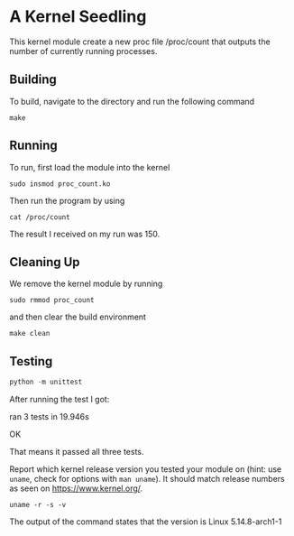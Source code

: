# A Kernel Seedling

This kernel module create a new proc file /proc/count that outputs the number of currently running processes.

## Building

To build, navigate to the directory and run the following command

```shell
make
```

## Running

To run, first load the module into the kernel

```shell
sudo insmod proc_count.ko
```

Then run the program by using

```shell
cat /proc/count
```

The result I received on my run was 150.

## Cleaning Up

We remove the kernel module by running

```shell
sudo rmmod proc_count
```

and then clear the build environment

```shell
make clean
```

## Testing

```python
python -m unittest
```

After running the test I got:

ran 3 tests in 19.946s

OK

That means it passed all three tests.

Report which kernel release version you tested your module on
(hint: use `uname`, check for options with `man uname`).
It should match release numbers as seen on https://www.kernel.org/.

```shell
uname -r -s -v
```

The output of the command states that the version is Linux 5.14.8-arch1-1
